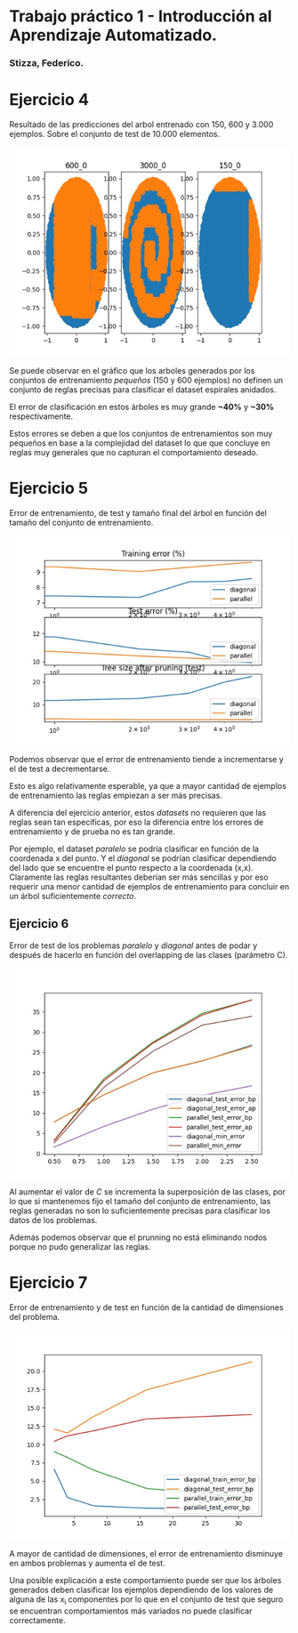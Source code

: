 # Trabajo práctico 1 - Introducción al Aprendizaje Automatizado.

### Stizza, Federico.

# Ejercicio 4

Resultado de las predicciones del arbol entrenado con 150, 600 y 3.000 ejemplos. Sobre el conjunto de test de 10.000 elementos.

![diagonal](ej4/spiral_d2_c1_10000/predictions.jpg)

Se puede observar en el gráfico que los arboles generados por los conjuntos de entrenamiento *pequeños* (150 y 600 ejemplos) no definen un conjunto de reglas precisas para clasificar el dataset espirales anidados. 

El error de clasificación en estos árboles es muy grande **~40%** y **~30%** respectivamente. 

Estos errores se deben a que los conjuntos de entrenamientos son muy pequeños en base a la complejidad del dataset lo que que concluye en reglas muy generales que no capturan el comportamiento deseado. 

# Ejercicio 5

Error de entrenamiento, de test y tamaño final del árbol en función del tamaño del conjunto de entrenamiento.

![diagonal](ej5/ej5.jpg)

Podemos observar que el error de entrenamiento tiende a incrementarse y el de test a decrementarse.

Esto es algo relativamente esperable, ya que a mayor cantidad de ejemplos de entrenamiento las reglas empiezan a ser más precisas.

A diferencia del ejercicio anterior, estos *datasets* no requieren que las reglas sean tan específicas, por eso la diferencia entre los errores de entrenamiento y de prueba no es tan grande.

Por ejemplo, el dataset *paralelo* se podría clasificar en función de la coordenada x del punto. Y el *diagonal* se podrían clasificar dependiendo del lado que se encuentre el punto respecto a la coordenada (x,x). Claramente las reglas resultantes deberían ser más sencillas y por eso requerir una menor cantidad de ejemplos de entrenamiento para concluir en un árbol suficientemente *correcto*.


## Ejercicio 6

Error de test de los problemas *paralelo* y *diagonal* antes de podar y después de hacerlo en función del overlapping de las clases (parámetro C).

![diagonal](ej6/ej6.jpg)


Al aumentar el valor de *C* se incrementa la superposición de las clases, por lo que si mantenemos fijo el tamaño del conjunto de entrenamiento, las reglas generadas no son lo suficientemente precisas para clasificar los datos de los problemas.

Además podemos observar que el prunning no está eliminando nodos porque no pudo generalizar las reglas.

# Ejercicio 7

Error de entrenamiento y de test en función de la cantidad de dimensiones del problema.

![diagonal](ej7/ej7.jpg)

A mayor de cantidad de dimensiones, el error de entrenamiento disminuye en ambos problemas y aumenta el de test.

Una posible explicación a este comportamiento puede ser que los árboles generados deben clasificar los ejemplos dependiendo de los valores de alguna de las x<sub>i</sub> componentes por lo que en el conjunto de test que seguro se encuentran comportamientos más variados no puede clasificar correctamente.